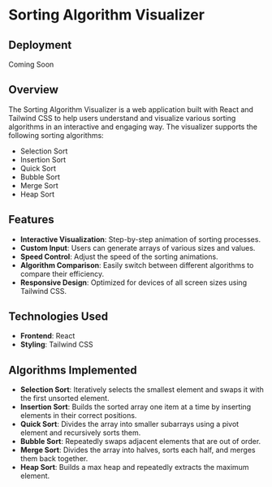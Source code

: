 # Sorting Algorithm Visualizer
## Deployment
Coming Soon
## Overview
The Sorting Algorithm Visualizer is a web application built with React and Tailwind CSS to help users understand and visualize various sorting algorithms in an interactive and engaging way. The visualizer supports the following sorting algorithms:

- Selection Sort
- Insertion Sort
- Quick Sort
- Bubble Sort
- Merge Sort
- Heap Sort

## Features
- **Interactive Visualization**: Step-by-step animation of sorting processes.
- **Custom Input**: Users can generate arrays of various sizes and values.
- **Speed Control**: Adjust the speed of the sorting animations.
- **Algorithm Comparison**: Easily switch between different algorithms to compare their efficiency.
- **Responsive Design**: Optimized for devices of all screen sizes using Tailwind CSS.

## Technologies Used
- **Frontend**: React
- **Styling**: Tailwind CSS


## Algorithms Implemented
- **Selection Sort**: Iteratively selects the smallest element and swaps it with the first unsorted element.
- **Insertion Sort**: Builds the sorted array one item at a time by inserting elements in their correct positions.
- **Quick Sort**: Divides the array into smaller subarrays using a pivot element and recursively sorts them.
- **Bubble Sort**: Repeatedly swaps adjacent elements that are out of order.
- **Merge Sort**: Divides the array into halves, sorts each half, and merges them back together.
- **Heap Sort**: Builds a max heap and repeatedly extracts the maximum element.

